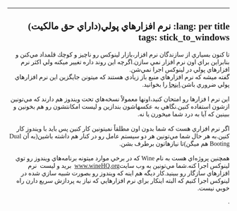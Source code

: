 <!DOCTYPE HTML PUBLIC "-//W3C//DTD HTML 4.01 Transitional//EN">
<html style="direction: rtl;" lang="fa">
<head>
  <meta content="text/html;charset=UTF-8" http-equiv="Content-Type">
  <title></title>
</head>
  

<body>
<div style="font-family: Tahoma;" id="corps">

---
lang: per
title: نرم افزارهاي پولي(داراي حق مالكيت)
tags: stick_to_windows
---
تا كنون بسياري از سازندگان نرم افزار،بازار لينوكس رو ناچيز و كوچك
قلمداد مي&zwnj;كنن و بنابراين براي اون نرم افزار نمي سازن.اگرچه اين
روند داره تغيير ميكنه ولي اكثر نرم افزارهاي پولي در لينوكس اجرا
نمي&zwnj;شن.<br />
گفته ميشه كه نرم افزارهاي منبع باز زيادي هستند كه ميتونن جايگزين اين نرم افزارهاي پولي ضروري باشن.<a href="../../items/warez/index_per.php">اينجا</a> را بخوانيد.<br />
<br />
اين نرم ا فزارها رو امتحان كنيد،اونها معمولاً نسخه&zwnj;هاي تحت ويندوز
هم دارند كه مي&zwnj;تونين ازشون استفاده كنين.نگاهي به عكسهاشون بندازين
و ليست امكانتشون رو هم بخونين و ببينين كه آيا به درد شما ميخورن يا نه.<br />
<br />
اگر نرم افزاري هست كه شما بدون اون مطلقاً نميتونين كار كنين پس بايد با
ويندوز كار كنين.به هر حال شما مي&zwnj;تونين هر دو سيستم عامل رو در كنار
هم داشته باشين(به آن Dual Booting هم ميگن)تا نيازهاتون برطرف بشن.<br />
<br />
همچنين پروژه&zwnj;اي هست به نام Wine كه در برخي موارد ميتونه
برنامه&zwnj;هاي ويندوز رو توي لينوكس اجرا كنه.شما مي&zwnj;تونين به وب
سايت<a href="http://www.winehq.org/">www.wineHQ.org</a>&nbsp; بريد و
ليست &nbsp;نرم افزارهاي سازگار رو ببينيد.كار ديگه هم اينه كه ويندوز رو
بصورت شبيه سازي شده در لينوكس اجرا كنيم كه البته اينكار براي نرم
افزارهايي كه نياز به پردازش سريع دارن راه خوبي نيست.

.



